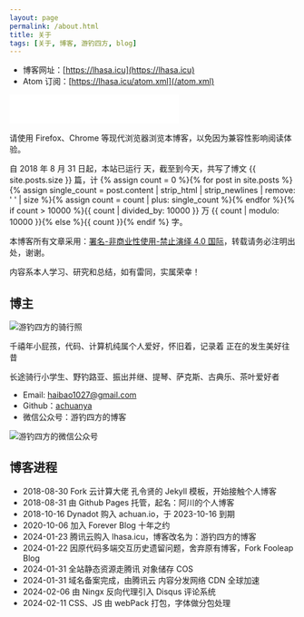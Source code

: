 ```yaml
---
layout: page
permalink: /about.html
title: 关于
tags: [关于, 博客, 游钓四方, blog]
---
```


* 博客网址：[https://lhasa.icu](https://lhasa.icu)
* Atom 订阅：[https://lhasa.icu/atom.xml](/atom.xml)

<iframe frameborder="no" border="0" marginwidth="0" marginheight="0" width=298 height=52 src="//music.163.com/outchain/player?type=2&id=22603037&auto=1&height=32"></iframe>

请使用 Firefox、Chrome 等现代浏览器浏览本博客，以免因为兼容性影响阅读体验。

自 2018 年 8 月 31 日起，本站已运行 <span id="days"></span> 天，截至到今天，共写了博文 {{ site.posts.size }} 篇，计 {% assign count = 0 %}{% for post in site.posts %}{% assign single_count = post.content | strip_html | strip_newlines | remove: ' ' | size %}{% assign count = count | plus: single_count %}{% endfor %}{% if count > 10000 %}{{ count | divided_by: 10000 }} 万 {{ count | modulo: 10000 }}{% else %}{{ count }}{% endif %} 字。

本博客所有文章采用：[署名-非商业性使用-禁止演绎 4.0 国际][1]，转载请务必注明出处，谢谢。

内容系本人学习、研究和总结，如有雷同，实属荣幸！

## 博主

![游钓四方的骑行照](https://cos.lhasa.icu/assets/images/my-photo.jpg_640 "游钓四方的骑行照")

千禧年小屁孩，代码、计算机纯属个人爱好，怀旧着，记录着 正在的发生美好往昔

长途骑行小学生、野钓路亚、振出并继、提琴、萨克斯、古典乐、茶叶爱好者

- Email: <haibao1027@gmail.com>
- Github：[achuanya][2]
- 微信公众号：游钓四方的博客

![游钓四方的微信公众号](https://cos.lhasa.icu/assets/images/WechatPublicAccount.jpg "生活中从不缺少美，而是缺少发现美的眼睛")

## 博客进程

* 2018-08-30 Fork 云计算大佬 孔令贤的 Jekyll 模板，开始接触个人博客
* 2018-08-31 由 Github Pages 托管，起名：阿川的个人博客
* 2018-10-16 Dynadot 购入 achuan.io，于 2023-10-16 到期
* 2020-10-06 加入 Forever Blog 十年之约
* 2024-01-23 腾讯云购入 lhasa.icu，博客改名为：游钓四方的博客
* 2024-01-22 因原代码多端交互历史遗留问题，舍弃原有博客，Fork Fooleap Blog
* 2024-01-31 全站静态资源走腾讯 对象储存 COS
* 2024-01-31 域名备案完成，由腾讯云 内容分发网络 CDN 全球加速
* 2024-02-06 由 Ningx 反向代理引入 Disqus 评论系统
* 2024-02-11 CSS、JS 由 webPack 打包，字体做分包处理

[1]: https://creativecommons.org/licenses/by-nc-nd/4.0/deed.zh-hans
[2]: https://github.com/achuanya

<script>
    var days = 0, daysMax = Math.floor((Date.now() / 1000 - {{ "2018-08-31" | date: "%s" }}) / (60 * 60 * 24));
    (function daysCount(){
        if(days > daysMax){
            document.getElementById('days').innerHTML = daysMax;
            return;
        } else {
            document.getElementById('days').innerHTML = days;
            days += 10;
            setTimeout(daysCount, 1); 
        }
    })();
</script>
